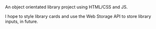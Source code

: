 An object orientated library project using HTML/CSS and JS. 

I hope to style library cards and use the Web Storage API to store library inputs, in future. 